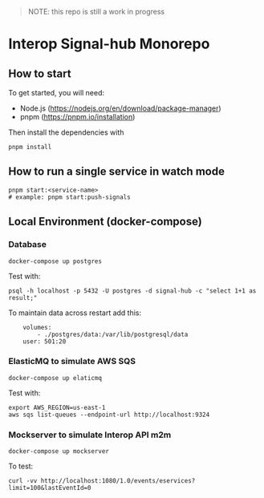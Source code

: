 > NOTE: this repo is still a work in progress

# Interop Signal-hub Monorepo

## How to start

To get started, you will need:

- Node.js (https://nodejs.org/en/download/package-manager)
- pnpm (https://pnpm.io/installation)

Then install the dependencies with

```
pnpm install
```

## How to run a single service in watch mode

```
pnpm start:<service-name>
# example: pnpm start:push-signals
```

## Local Environment (docker-compose)

### Database

```
docker-compose up postgres
```

Test with: 
```
psql -h localhost -p 5432 -U postgres -d signal-hub -c "select 1+1 as result;"
```

To maintain data across restart add this:

```
    volumes:
        - ./postgres/data:/var/lib/postgresql/data
    user: 501:20
```

### ElasticMQ to simulate AWS SQS

```
docker-compose up elaticmq
```

Test with:

```
export AWS_REGION=us-east-1
aws sqs list-queues --endpoint-url http://localhost:9324
```


### Mockserver to simulate Interop API m2m

```
docker-compose up mockserver
```

To test:

```
curl -vv http://localhost:1080/1.0/events/eservices?limit=100&lastEventId=0
```


